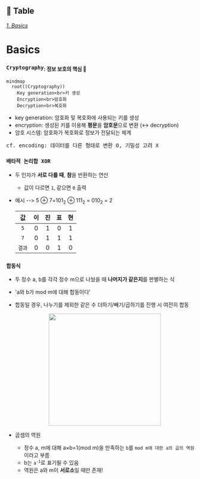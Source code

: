 ## 📝 Table <br>
[*1. Basics*](#basics)


# Basics
### ```Cryptography```<sub>: 정보 보호의 핵심 🔑</sub>
```mermaid
mindmap
  root((Cryptography))
    Key generation<br>키 생성
    Encryption<br>암호화
    Decryption<br>복호화
```
* key generation: 암호화 및 복호화에 사용되는 키를 생성
* encryption: 생성된 키를 이용해 **평문**을 **암호문**으로 변환 (↔ decryption)
* 암호 시스템: 암호화가 복호화로 정보가 전달되는 체계
<pre>cf. encoding: 데이터를 다른 형태로 변환 O, 기밀성 고려 X</pre>

### ```배타적 논리합 XOR```
* 두 인자가 **서로 다를 때**, **참**을 반환하는 연산
  * 값이 다르면 ```1```, 같으면 ```0``` 출력
* 예시 --> 5 ⊕ 7=101<sub>2</sub> ⊕ 111<sub>2</sub> = 010<sub>2</sub> = 2

  |값|이|진|표|현|
  |:---:|:---:|:---:|:---:|:---:|
  |```5```|0|1|0|1|
  |```7```|0|1|1|1|
  |```결과```|0|0|1|0|

### ```합동식```
* 두 정수 a, b를 각각 정수 m으로 나눴을 때 **나머지가 같은지**를 판별하는 식
* 'a와 b가 mod m에 대해 합동이다'
* 합동일 경우, 나누기를 제외한 같은 수 더하기/빼기/곱하기를 진행 시 여전히 합동
  <p align="center"><img src="https://github.com/redzzzi/Dreamhack23fall/assets/127263392/200bc274-4d8f-4462-8ba8-1c608e6888b2" width="300px"></p>

* 곱셈의 역원
  * 정수 a, m에 대해 a×b=1(mod m)을 만족하는 ```b```를 ```mod m에 대한 a의 곱의 역원```이라고 부름
  * b는 <code>a<sup>-1</sup></code>로 표기될 수 있음
  * 역원은 a와 m이 **서로소**일 때만 존재!
